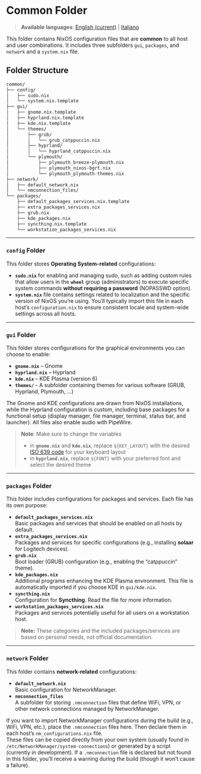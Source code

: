 # Common Folder

> **Available languages**: [English (current)](README.md) | [Italiano](README.it.md)

This folder contains NixOS configuration files that are **common** to all host and user combinations. It includes three subfolders `gui`, `packages`, and `network` and a `system.nix` file.

## Folder Structure

```bash
common/
├── config/
│   ├── sudo.nix
│   └── system.nix.template
├── gui/
│   ├── gnome.nix.template
│   ├── hyprland.nix.template
│   ├── kde.nix.template
│   └── themes/
│       ├── grub/
│       │   └── grub_catppuccin.nix
│       ├── hyprland/
│       │   └── hyprland_catppuccin.nix
│       └── plymouth/
│           ├── plymouth_breeze-plymouth.nix
│           ├── plymouth_nixos-bgrt.nix
│           └── plymouth_plymouth-themes.nix
├── network/
│   ├── default_network.nix
│   └── nmconnection_files/
└── packages/
    ├── default_packages_services.nix.template
    ├── extra_packages_services.nix
    ├── grub.nix
    ├── kde_packages.nix
    ├── syncthing.nix.template
    └── workstation_packages_services.nix
```

---

### `config` Folder

This folder stores **Operating System-related** configurations:

- **`sudo.nix`** for enabling and managing sudo, such as adding custom rules that allow users in the **`wheel`** group (administrators) to execute specific system commands **without requiring a password** (NOPASSWD option).
- **`system.nix`** file contains settings related to localization and the specific version of NixOS you’re using. You’ll typically import this file in each host’s `configuration.nix` to ensure consistent locale and system-wide settings across all hosts.

---

### `gui` Folder

This folder stores configurations for the graphical environments you can choose to enable:

- **`gnome.nix`** – Gnome  
- **`hyprland.nix`** – Hyprland  
- **`kde.nix`** – KDE Plasma (version 6)
- **`themes/`** - A subfolder containing themes for various software (GRUB, Hyprland, Plymouth, ...)

The Gnome and KDE configurations are drawn from NixOS installations, while the Hyprland configuration is custom, including base packages for a functional setup (display manager, file manager, terminal, status bar, and launcher). All files also enable audio with PipeWire.

> **Note**: Make sure to change the variables
> - in **`gnome.nix`** and **`kde.nix`**, replace `${KEY_LAYOUT}` with the desired [ISO 639 code](https://en.wikipedia.org/wiki/List_of_ISO_639_language_codes) for your keyboard layout
> - in **`hyprland.nix`**, replace `${FONT}` with your preferred font and select the desired theme

---

### `packages` Folder

This folder includes configurations for packages and services. Each file has its own purpose:

- **`default_packages_services.nix`**  
  Basic packages and services that should be enabled on all hosts by default.
- **`extra_packages_services.nix`**  
  Packages and services for specific configurations (e.g., installing **solaar** for Logitech devices).
- **`grub.nix`**  
  Boot loader (GRUB) configuration (e.g., enabling the “catppuccin” theme).
- **`kde_packages.nix`**  
  Additional programs enhancing the KDE Plasma environment. This file is automatically imported if you choose KDE in `gui/kde.nix`.
- **`syncthing.nix`**  
  Configuration for **Syncthing**. Read the file for more information.
- **`workstation_packages_services.nix`**  
  Packages and services potentially useful for all users on a workstation host.

> **Note:** These categories and the included packages/services are based on personal needs, not official documentation.

---

### `network` Folder

This folder contains **network-related** configurations:

- **`default_network.nix`**  
  Basic configuration for NetworkManager.
- **`nmconnection_files`**  
  A subfolder for storing `.nmconnection` files that define WiFi, VPN, or other network connections managed by NetworkManager.

If you want to import NetworkManager configurations during the build (e.g., WiFi, VPN, etc.), place the `.nmconnection` files here. Then declare them in each host’s `nm_configurations.nix` file.  
These files can be copied directly from your own system (usually found in `/etc/NetworkManager/system-connections`) or generated by a script (currently in development).
If a `.nmconnection` file is declared but not found in this folder, you’ll receive a warning during the build (though it won’t cause a failure).
